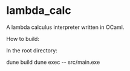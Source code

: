 # lambda_calc

A lambda calculus interpreter written in OCaml.

How to build:

In the root directory:

dune build
dune exec -- src/main.exe        
